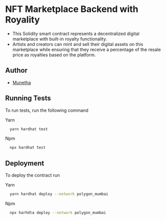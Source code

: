 # NFT Marketplace Backend with Royality

- This Solidity smart contract represents a decentralized digital marketplace with built-in royalty functionality.
- Artists and creators can mint and sell their digital assets on this marketplace while ensuring that they receive a percentage of the resale price as royalties based on the platform.

## Author

- [Munetha](https://www.github.com/munetha)


## Running Tests

To run tests, run the following command

Yarn

```bash
  yarn hardhat test
```

Npm

```bash
  npx hardhat test
```
## Deployment

To deploy the contract run

Yarn

```bash
  yarn hardhat deploy --network polygon_mumbai
```

Npm

```bash
  npx harhdta deploy --network polygon_mumbai
```
